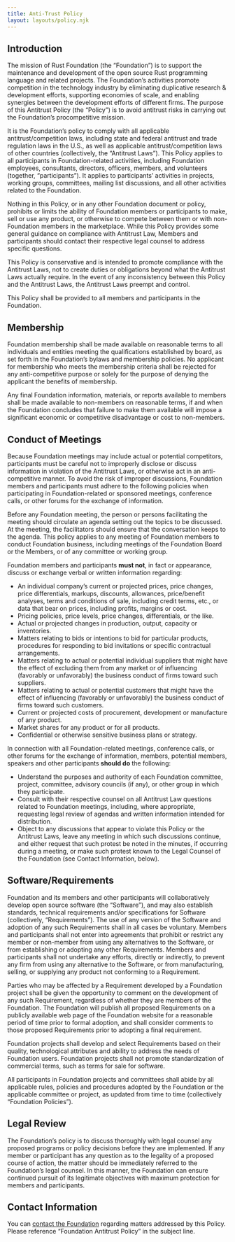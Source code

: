 ```yaml
---
title: Anti-Trust Policy
layout: layouts/policy.njk
---
```


## Introduction

The mission of Rust Foundation (the “Foundation”) is to support the maintenance and development of the open source Rust programming language and related projects. The Foundation’s activities promote competition in the technology industry by eliminating duplicative research & development efforts, supporting economies of scale, and enabling synergies between the development efforts of different firms. The purpose of this Antitrust Policy (the “Policy”) is to avoid antitrust risks in carrying out the Foundation’s procompetitive mission.

It is the Foundation’s policy to comply with all applicable antitrust/competition laws, including state and federal antitrust and trade regulation laws in the U.S., as well as applicable antitrust/competition laws of other countries (collectively, the “Antitrust Laws”). This Policy applies to all participants in Foundation-related activities, including Foundation employees, consultants, directors, officers, members, and volunteers (together, “participants”). It applies to participants’ activities in projects, working groups, committees, mailing list discussions, and all other activities related to the Foundation.

Nothing in this Policy, or in any other Foundation document or policy, prohibits or limits the ability of Foundation members or participants to make, sell or use any product, or otherwise to compete between them or with non-Foundation members in the marketplace. While this Policy provides some general guidance on compliance with Antitrust Law, Members and participants should contact their respective legal counsel to address specific questions.

This Policy is conservative and is intended to promote compliance with the Antitrust Laws, not to create duties or obligations beyond what the Antitrust Laws actually require. In the event of any inconsistency between this Policy and the Antitrust Laws, the Antitrust Laws preempt and control.

This Policy shall be provided to all members and participants in the Foundation.

## Membership

Foundation membership shall be made available on reasonable terms to all individuals and entities meeting the qualifications established by board, as set forth in the Foundation’s bylaws and membership policies. No applicant for membership who meets the membership criteria shall be rejected for any anti-competitive purpose or solely for the purpose of denying the applicant the benefits of membership.

Any final Foundation information, materials, or reports available to members shall be made available to non-members on reasonable terms, if and when the Foundation concludes that failure to make them available will impose a significant economic or competitive disadvantage or cost to non-members.

## Conduct of Meetings

Because Foundation meetings may include actual or potential competitors, participants must be careful not to improperly disclose or discuss information in violation of the Antitrust Laws, or otherwise act in an anti-competitive manner. To avoid the risk of improper discussions, Foundation members and participants must adhere to the following policies when participating in Foundation-related or sponsored meetings, conference calls, or other forums for the exchange of information.

Before any Foundation meeting, the person or persons facilitating the meeting should circulate an agenda setting out the topics to be discussed. At the meeting, the facilitators should ensure that the conversation keeps to the agenda. This policy applies to any meeting of Foundation members to conduct Foundation business, including meetings of the Foundation Board or the Members, or of any committee or working group.

Foundation members and participants **must not**, in fact or appearance, discuss or exchange verbal or written information regarding:

* An individual company’s current or projected prices, price changes, price differentials, markups, discounts, allowances, price/benefit analyses, terms and conditions of sale, including credit terms, etc., or data that bear on prices, including profits, margins or cost.
* Pricing policies, price levels, price changes, differentials, or the like.
* Actual or projected changes in production, output, capacity or inventories.
* Matters relating to bids or intentions to bid for particular products, procedures for responding to bid invitations or specific contractual arrangements.
* Matters relating to actual or potential individual suppliers that might have the effect of excluding them from any market or of influencing (favorably or unfavorably) the business conduct of firms toward such suppliers.
* Matters relating to actual or potential customers that might have the effect of influencing (favorably or unfavorably) the business conduct of firms toward such customers.
* Current or projected costs of procurement, development or manufacture of any product.
* Market shares for any product or for all products.
* Confidential or otherwise sensitive business plans or strategy.

In connection with all Foundation-related meetings, conference calls, or other forums for the exchange of information, members, potential members, speakers and other participants **should do** the following:

* Understand the purposes and authority of each Foundation committee, project, committee, advisory councils (if any), or other group in which they participate.
* Consult with their respective counsel on all Antitrust Law questions related to Foundation meetings, including, where appropriate, requesting legal review of agendas and written information intended for distribution.
* Object to any discussions that appear to violate this Policy or the Antitrust Laws, leave any meeting in which such discussions continue, and either request that such protest be noted in the minutes, if occurring during a meeting, or make such protest known to the Legal Counsel of the Foundation (see Contact Information, below).

## Software/Requirements

Foundation and its members and other participants will collaboratively develop open source software (the “Software”), and may also establish standards, technical requirements and/or specifications for Software (collectively, “Requirements”). The use of any version of the Software and adoption of any such Requirements shall in all cases be voluntary. Members and participants shall not enter into agreements that prohibit or restrict any member or non-member from using any alternatives to the Software, or from establishing or adopting any other Requirements. Members and participants shall not undertake any efforts, directly or indirectly, to prevent any firm from using any alternative to the Software, or from manufacturing, selling, or supplying any product not conforming to a Requirement.

Parties who may be affected by a Requirement developed by a Foundation project shall be given the opportunity to comment on the development of any such Requirement, regardless of whether they are members of the Foundation. The Foundation will publish all proposed Requirements on a publicly available web page of the Foundation website for a reasonable period of time prior to formal adoption, and shall consider comments to those proposed Requirements prior to adopting a final requirement.

Foundation projects shall develop and select Requirements based on their quality, technological attributes and ability to address the needs of Foundation users. Foundation projects shall not promote standardization of commercial terms, such as terms for sale for software.

All participants in Foundation projects and committees shall abide by all applicable rules, policies and procedures adopted by the Foundation or the applicable committee or project, as updated from time to time (collectively “Foundation Policies”).

## Legal Review

The Foundation’s policy is to discuss thoroughly with legal counsel any proposed programs or policy decisions before they are implemented. If any member or participant has any question as to the legality of a proposed course of action, the matter should be immediately referred to the Foundation’s legal counsel. In this manner, the Foundation can ensure continued pursuit of its legitimate objectives with maximum protection for members and participants.

## Contact Information

You can <a href="/info/contact/">contact the Foundation</a> regarding matters addressed by this Policy. Please reference “Foundation Antitrust Policy” in the subject line.
